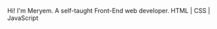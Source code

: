 Hi! I'm Meryem. A self-taught Front-End web developer. 
HTML | CSS | JavaScript

<!---
kaftarmery/kaftarmery is a ✨ special ✨ repository because its `README.md` (this file) appears on your GitHub profile.
You can click the Preview link to take a look at your changes.
--->
